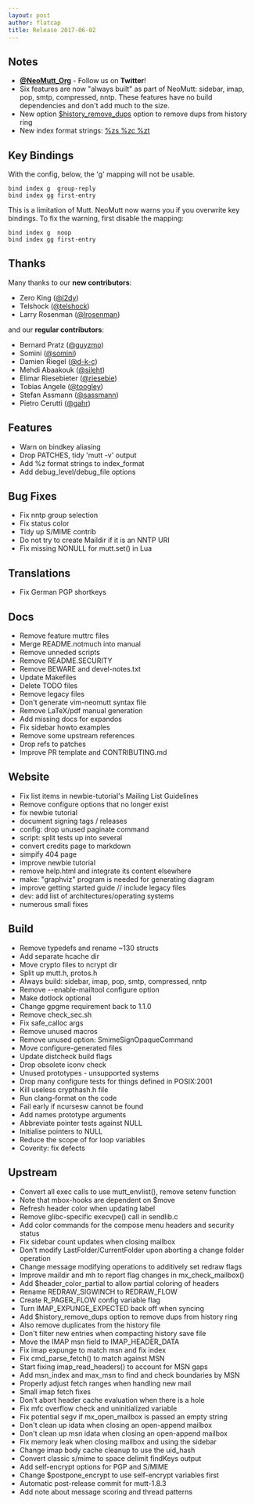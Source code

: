 ```yaml
---
layout: post
author: flatcap
title: Release 2017-06-02
---
```


## Notes

- **[@NeoMutt_Org](https://twitter.com/NeoMutt_Org)** - Follow us on
  **Twitter**!
- Six features are now "always built" as part of NeoMutt: sidebar, imap, pop,
  smtp, compressed, nntp. These features have no build dependencies and don't
  add much to the size.
- New option
  [$history_remove_dups](https://www.neomutt.org/guide/reference#history-remove-dups)
  option to remove dups from history ring
- New index format strings: [%zs %zc
  %zt](https://www.neomutt.org/guide/reference#index-format)

## Key Bindings

With the config, below, the 'g' mapping will not be usable.

```
bind index g  group-reply
bind index gg first-entry
```

This is a limitation of Mutt. NeoMutt now warns you if you overwrite key
bindings. To fix the warning, first disable the mapping:

```
bind index g  noop
bind index gg first-entry
```

## Thanks

Many thanks to our **new contributors**:

- Zero King ([@l2dy](https://github.com/l2dy))
- Telshock ([@telshock](https://github.com/telshock))
- Larry Rosenman ([@lrosenman](https://github.com/lrosenman))

and our **regular contributors**:

- Bernard Pratz ([@guyzmo](https://github.com/guyzmo))
- Somini ([@somini](https://github.com/somini))
- Damien Riegel ([@d-k-c](https://github.com/d-k-c))
- Mehdi Abaakouk ([@sileht](https://github.com/sileht))
- Elimar Riesebieter ([@riesebie](https://github.com/riesebie))
- Tobias Angele ([@toogley](https://github.com/toogley))
- Stefan Assmann ([@sassmann](https://github.com/sassmann))
- Pietro Cerutti ([@gahr](https://github.com/gahr))

## Features

- Warn on bindkey aliasing
- Drop PATCHES, tidy 'mutt -v' output
- Add %z format strings to index_format
- Add debug_level/debug_file options

## Bug Fixes

- Fix nntp group selection
- Fix status color
- Tidy up S/MIME contrib
- Do not try to create Maildir if it is an NNTP URI
- Fix missing NONULL for mutt.set() in Lua

## Translations

- Fix German PGP shortkeys

## Docs

- Remove feature muttrc files
- Merge README.notmuch into manual
- Remove unneded scripts
- Remove README.SECURITY
- Remove BEWARE and devel-notes.txt
- Update Makefiles
- Delete TODO files
- Remove legacy files
- Don't generate vim-neomutt syntax file
- Remove LaTeX/pdf manual generation
- Add missing docs for expandos
- Fix sidebar howto examples
- Remove some upstream references
- Drop refs to patches
- Improve PR template and CONTRIBUTING.md

## Website

- Fix list items in newbie-tutorial's Mailing List Guidelines
- Remove configure options that no longer exist
- fix newbie tutorial
- document signing tags / releases
- config: drop unused paginate command
- script: split tests up into several
- convert credits page to markdown
- simpify 404 page
- improve newbie tutorial
- remove help.html and integrate its content elsewhere
- make: "graphviz" program is needed for generating diagram
- improve getting started guide // include legacy files
- dev: add list of architectures/operating systems
- numerous small fixes

## Build

- Remove typedefs and rename ~130 structs
- Add separate hcache dir
- Move crypto files to ncrypt dir
- Split up mutt.h, protos.h
- Always build: sidebar, imap, pop, smtp, compressed, nntp
- Remove --enable-mailtool configure option
- Make dotlock optional
- Change gpgme requirement back to 1.1.0
- Remove check_sec.sh
- Fix safe_calloc args
- Remove unused macros
- Remove unused option: SmimeSignOpaqueCommand
- Move configure-generated files
- Update distcheck build flags
- Drop obsolete iconv check
- Unused prototypes - unsupported systems
- Drop many configure tests for things defined in POSIX:2001
- Kill useless crypthash.h file
- Run clang-format on the code
- Fail early if ncursesw cannot be found
- Add names prototype arguments
- Abbreviate pointer tests against NULL
- Initialise pointers to NULL
- Reduce the scope of for loop variables
- Coverity: fix defects

## Upstream

- Convert all exec calls to use mutt_envlist(), remove setenv function
- Note that mbox-hooks are dependent on $move
- Refresh header color when updating label
- Remove glibc-specific execvpe() call in sendlib.c
- Add color commands for the compose menu headers and security status
- Fix sidebar count updates when closing mailbox
- Don't modify LastFolder/CurrentFolder upon aborting a change folder operation
- Change message modifying operations to additively set redraw flags
- Improve maildir and mh to report flag changes in mx_check_mailbox()
- Add $header_color_partial to allow partial coloring of headers
- Rename REDRAW_SIGWINCH to REDRAW_FLOW
- Create R_PAGER_FLOW config variable flag
- Turn IMAP_EXPUNGE_EXPECTED back off when syncing
- Add $history_remove_dups option to remove dups from history ring
- Also remove duplicates from the history file
- Don't filter new entries when compacting history save file
- Move the IMAP msn field to IMAP_HEADER_DATA
- Fix imap expunge to match msn and fix index
- Fix cmd_parse_fetch() to match against MSN
- Start fixing imap_read_headers() to account for MSN gaps
- Add msn_index and max_msn to find and check boundaries by MSN
- Properly adjust fetch ranges when handling new mail
- Small imap fetch fixes
- Don't abort header cache evaluation when there is a hole
- Fix mfc overflow check and uninitialized variable
- Fix potential segv if mx_open_mailbox is passed an empty string
- Don't clean up idata when closing an open-append mailbox
- Don't clean up msn idata when closing an open-append mailbox
- Fix memory leak when closing mailbox and using the sidebar
- Change imap body cache cleanup to use the uid_hash
- Convert classic s/mime to space delimit findKeys output
- Add self-encrypt options for PGP and S/MIME
- Change $postpone_encrypt to use self-encrypt variables first
- Automatic post-release commit for mutt-1.8.3
- Add note about message scoring and thread patterns


